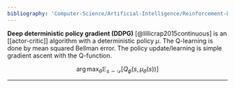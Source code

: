 ```yaml
---
bibliography: 'Computer-Science/Artificial-Intelligence/Reinforcement-Learning/papers.bib'
---
```


**Deep deterministic policy gradient (DDPG)** [@lillicrap2015continuous] is an [[actor-critic]] algorithm with a deterministic policy $\mu$. The Q-learning is done by mean squared Bellman error. The policy update/learning is simple gradient ascent with the Q-function.

$$
\arg\max_\theta \mathop{\mathbb{E}}_{s \sim \mathcal{D}}\left[ Q_\phi(s, \mu_\theta(s)) \right]
$$


---
